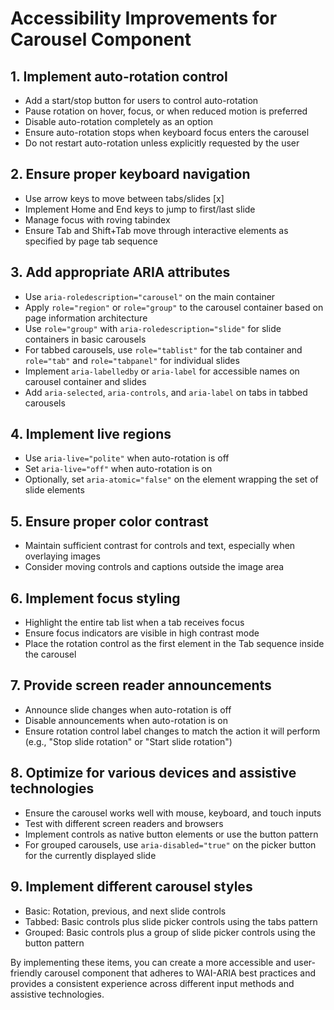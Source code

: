 # Accessibility Improvements for Carousel Component

## 1. Implement auto-rotation control

- Add a start/stop button for users to control auto-rotation
- Pause rotation on hover, focus, or when reduced motion is preferred
- Disable auto-rotation completely as an option
- Ensure auto-rotation stops when keyboard focus enters the carousel
- Do not restart auto-rotation unless explicitly requested by the user

## 2. Ensure proper keyboard navigation

- Use arrow keys to move between tabs/slides [x]
- Implement Home and End keys to jump to first/last slide
- Manage focus with roving tabindex
- Ensure Tab and Shift+Tab move through interactive elements as specified by page tab sequence

## 3. Add appropriate ARIA attributes

- Use `aria-roledescription="carousel"` on the main container
- Apply `role="region"` or `role="group"` to the carousel container based on page information architecture
- Use `role="group"` with `aria-roledescription="slide"` for slide containers in basic carousels
- For tabbed carousels, use `role="tablist"` for the tab container and `role="tab"` and `role="tabpanel"` for individual slides
- Implement `aria-labelledby` or `aria-label` for accessible names on carousel container and slides
- Add `aria-selected`, `aria-controls`, and `aria-label` on tabs in tabbed carousels

## 4. Implement live regions

- Use `aria-live="polite"` when auto-rotation is off
- Set `aria-live="off"` when auto-rotation is on
- Optionally, set `aria-atomic="false"` on the element wrapping the set of slide elements

## 5. Ensure proper color contrast

- Maintain sufficient contrast for controls and text, especially when overlaying images
- Consider moving controls and captions outside the image area

## 6. Implement focus styling

- Highlight the entire tab list when a tab receives focus
- Ensure focus indicators are visible in high contrast mode
- Place the rotation control as the first element in the Tab sequence inside the carousel

## 7. Provide screen reader announcements

- Announce slide changes when auto-rotation is off
- Disable announcements when auto-rotation is on
- Ensure rotation control label changes to match the action it will perform (e.g., "Stop slide rotation" or "Start slide rotation")

## 8. Optimize for various devices and assistive technologies

- Ensure the carousel works well with mouse, keyboard, and touch inputs
- Test with different screen readers and browsers
- Implement controls as native button elements or use the button pattern
- For grouped carousels, use `aria-disabled="true"` on the picker button for the currently displayed slide

## 9. Implement different carousel styles

- Basic: Rotation, previous, and next slide controls
- Tabbed: Basic controls plus slide picker controls using the tabs pattern
- Grouped: Basic controls plus a group of slide picker controls using the button pattern

By implementing these items, you can create a more accessible and user-friendly carousel component that adheres to WAI-ARIA best practices and provides a consistent experience across different input methods and assistive technologies.
